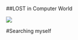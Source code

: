 ##LOST in Computer World

<img src="https://github.com/Senthil-Lakshmikanth/Senthil-Lakshmikanth/blob/main/Glitch.gif">

#Searching myself
